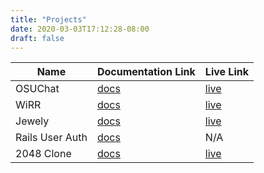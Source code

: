 ```yaml
---
title: "Projects"
date: 2020-03-03T17:12:28-08:00
draft: false
---
```


| Name       | Documentation Link | Live Link          |
|------------|--------------------|--------------------|
| OSUChat    | [docs](https://github.com/Hakeemmidan/OSUChat) | [live](http://osuchat.com/) |
| WiRR       | [docs](https://github.com/michaeltorres1/WiRR) | [live](http://www.wikipediarr.com/) |
| Jewely     | [docs](https://github.com/Hakeemmidan/Jewely)  | [live](https://jewely-fsp.herokuapp.com/) |
| Rails User Auth | [docs](https://github.com/Hakeemmidan/rails-user-auth)    | N/A |
| 2048 Clone | [docs](https://github.com/Hakeemmidan/2048)    | [live](https://hakeemmidan.github.io/2048/) |